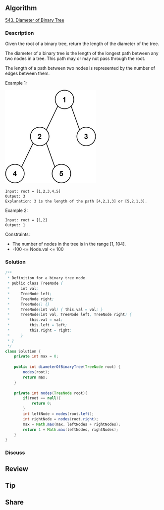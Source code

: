 ## Algorithm

[543. Diameter of Binary Tree](https://leetcode.com/problems/diameter-of-binary-tree/)

### Description

Given the root of a binary tree, return the length of the diameter of the tree.

The diameter of a binary tree is the length of the longest path between any two nodes in a tree. This path may or may not pass through the root.

The length of a path between two nodes is represented by the number of edges between them.

Example 1:

![](assets/20221216-4e1d415d.png)

```
Input: root = [1,2,3,4,5]
Output: 3
Explanation: 3 is the length of the path [4,2,1,3] or [5,2,1,3].
```

Example 2:

```
Input: root = [1,2]
Output: 1
```

Constraints:

- The number of nodes in the tree is in the range [1, 104].
- -100 <= Node.val <= 100

### Solution

```java
/**
 * Definition for a binary tree node.
 * public class TreeNode {
 *     int val;
 *     TreeNode left;
 *     TreeNode right;
 *     TreeNode() {}
 *     TreeNode(int val) { this.val = val; }
 *     TreeNode(int val, TreeNode left, TreeNode right) {
 *         this.val = val;
 *         this.left = left;
 *         this.right = right;
 *     }
 * }
 */
class Solution {
    private int max = 0;

    public int diameterOfBinaryTree(TreeNode root) {
        nodes(root);
        return max;
    }

    private int nodes(TreeNode root){
        if(root == null){
            return 0;
        }
        int leftNode = nodes(root.left);
        int rightNode = nodes(root.right);
        max = Math.max(max, leftNodes + rightNodes);
        return 1 + Math.max(leftNodes, rightNodes);
    }
}
```

### Discuss

## Review


## Tip


## Share
